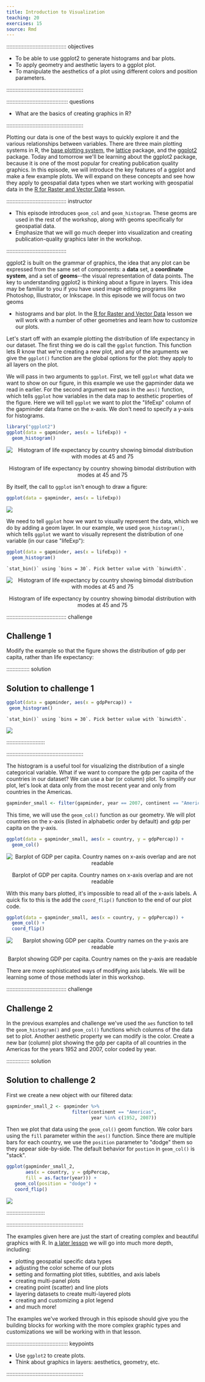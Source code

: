 ```yaml
---
title: Introduction to Visualization
teaching: 20
exercises: 15
source: Rmd
---
```


::::::::::::::::::::::::::::::::::::::: objectives

- To be able to use ggplot2 to generate histograms and bar plots.
- To apply geometry and aesthetic layers to a ggplot plot.
- To manipulate the aesthetics of a plot using different colors and position parameters.

::::::::::::::::::::::::::::::::::::::::::::::::::

:::::::::::::::::::::::::::::::::::::::: questions

- What are the basics of creating graphics in R?

::::::::::::::::::::::::::::::::::::::::::::::::::



Plotting our data is one of the best ways to quickly explore it and the various
relationships between variables. There are three main plotting systems in R,
the [base plotting system](https://www.statmethods.net/graphs/), the
[lattice](https://www.statmethods.net/advgraphs/trellis.html) package, and the
[ggplot2](https://www.statmethods.net/advgraphs/ggplot2.html) package. Today
and tomorrow we'll be learning about the ggplot2 package, because it is one of
the most popular for creating publication quality graphics. In this episode, we
will introduce the key features of a ggplot and make a few example plots. We
will expand on these concepts and see how they apply to geospatial data types
when we start working with geospatial data in the [R for Raster and Vector
Data](https://datacarpentry.org/r-raster-vector-geospatial/) lesson.

:::::::::::::::::::::::::::::::::::::::  instructor

- This episode introduces `geom_col` and `geom_histogram`. These geoms are used
  in the rest of the workshop, along with geoms specifically for geospatial
  data.
- Emphasize that we will go much deeper into visualization and creating
  publication-quality graphics later in the workshop.

:::::::::::::::::::::::::::::::::::::::

ggplot2 is built on the grammar of graphics, the idea that any plot can be
expressed from the same set of components: a **data** set, a **coordinate
system**, and a set of **geoms**\--the visual representation of data points. The
key to understanding ggplot2 is thinking about a figure in layers. This idea may
be familiar to you if you have used image editing programs like Photoshop,
Illustrator, or Inkscape. In this episode we will focus on two geoms

- histograms and bar plot. In the [R for Raster and Vector Data](https://datacarpentry.org/r-raster-vector-geospatial/) lesson we will work with a number of other geometries
  and learn how to customize our plots.

Let's start off with an example plotting the
distribution of life expectancy in our dataset. The first thing we do is call the `ggplot` function. This function lets R
know that we're creating a new plot, and any of the arguments we give the
`ggplot()` function are the global options for the plot: they apply to all
layers on the plot.

We will pass in two arguments to `ggplot`. First, we tell
`ggplot` what data we
want to show on our figure, in this example we use the gapminder data we read in
earlier. For the second argument we pass in the `aes()` function, which
tells `ggplot` how variables in the data map to aesthetic properties of
the figure. Here we will tell `ggplot` we
want to plot the "lifeExp" column of the gapminder data frame on the x-axis. We don't need to specify a y-axis
for histograms.


```r
library("ggplot2")
ggplot(data = gapminder, aes(x = lifeExp)) +
  geom_histogram()
```

<div class="figure" style="text-align: center">
<img src="fig/07-plot-ggplot2-rendered-lifeExp-vs-gdpPercap-scatter-1.png" alt="Histogram of life expectancy by country showing bimodal distribution with modes at 45 and 75"  />
<p class="caption">Histogram of life expectancy by country showing bimodal distribution with modes at 45 and 75</p>
</div>

By itself, the call to `ggplot` isn't enough to draw a figure:


```r
ggplot(data = gapminder, aes(x = lifeExp))
```

<img src="fig/07-plot-ggplot2-rendered-blank-plot-1.png" style="display: block; margin: auto;" />

We need to tell `ggplot` how we want to visually represent the data, which we
do by adding a geom layer. In our example, we used `geom_histogram()`, which
tells `ggplot` we want to visually represent the
distribution of one variable (in our case "lifeExp"):


```r
ggplot(data = gapminder, aes(x = lifeExp)) +
  geom_histogram()
```

```{.output}
`stat_bin()` using `bins = 30`. Pick better value with `binwidth`.
```

<div class="figure" style="text-align: center">
<img src="fig/07-plot-ggplot2-rendered-lifeExp-vs-gdpPercap-scatter2-1.png" alt="Histogram of life expectancy by country showing bimodal distribution with modes at 45 and 75"  />
<p class="caption">Histogram of life expectancy by country showing bimodal distribution with modes at 45 and 75</p>
</div>

:::::::::::::::::::::::::::::::::::::::  challenge

## Challenge 1

Modify the example so that the figure shows the
distribution of gdp per capita, rather than life
expectancy:

:::::::::::::::  solution

## Solution to challenge 1


```r
ggplot(data = gapminder, aes(x = gdpPercap)) +
 geom_histogram()
```

```{.output}
`stat_bin()` using `bins = 30`. Pick better value with `binwidth`.
```

<img src="fig/07-plot-ggplot2-rendered-ch1-sol-1.png" style="display: block; margin: auto;" />

:::::::::::::::::::::::::

::::::::::::::::::::::::::::::::::::::::::::::::::

The histogram is a useful tool for visualizing the
distribution of a single categorical variable. What if
we want to compare the gdp per capita of the countries in
our dataset? We can use a bar (or column) plot.
To simplify our plot, let's look at data only from the most
recent year and only
from countries in the Americas.


```r
gapminder_small <- filter(gapminder, year == 2007, continent == "Americas")
```

This time, we will use the `geom_col()` function as our geometry.
We will plot countries on the x-axis (listed in alphabetic order
by default) and gdp per capita on the y-axis.


```r
ggplot(data = gapminder_small, aes(x = country, y = gdpPercap)) +
  geom_col()
```

<div class="figure" style="text-align: center">
<img src="fig/07-plot-ggplot2-rendered-hist-subset-gapminder-1.png" alt="Barplot of GDP per capita. Country names on x-axis overlap and are not readable"  />
<p class="caption">Barplot of GDP per capita. Country names on x-axis overlap and are not readable</p>
</div>

With this many bars plotted, it's impossible to read all of the
x-axis labels. A quick fix to this is the add the `coord_flip()`
function to the end of our plot code.


```r
ggplot(data = gapminder_small, aes(x = country, y = gdpPercap)) +
  geom_col() +
  coord_flip()
```

<div class="figure" style="text-align: center">
<img src="fig/07-plot-ggplot2-rendered-hist-subset-gapminder-flipped-1.png" alt="Barplot showing GDP per capita. Country names on the y-axis are readable"  />
<p class="caption">Barplot showing GDP per capita. Country names on the y-axis are readable</p>
</div>

There are more sophisticated ways of modifying axis
labels. We will be learning some of those methods
later in this workshop.

:::::::::::::::::::::::::::::::::::::::  challenge

## Challenge 2

In the previous examples and challenge we've used the `aes` function to tell
the `geom_histogram()` and `geom_col()` functions which columns
of the
data set to plot.
Another aesthetic property we can modify is the
color. Create a new bar (column) plot showing the gdp per capita
of all countries in the Americas for the years 1952 and 2007,
color coded by year.

:::::::::::::::  solution

## Solution to challenge 2

First we create a new object with
our filtered data:


```r
gapminder_small_2 <- gapminder %>%
                        filter(continent == "Americas",
                               year %in% c(1952, 2007))
```

Then we plot that data using the `geom_col()`
geom function. We color bars using the `fill`
parameter within the `aes()` function.
Since there are multiple bars for each
country, we use the `position` parameter
to "dodge" them so they appear side-by-side.
The default behavior for `postion` in `geom_col()`
is "stack".


```r
ggplot(gapminder_small_2,
       aes(x = country, y = gdpPercap,
       fill = as.factor(year))) +
   geom_col(position = "dodge") +
   coord_flip()
```

<img src="fig/07-plot-ggplot2-rendered-gpd-per-cap-1.png" style="display: block; margin: auto;" />

:::::::::::::::::::::::::

::::::::::::::::::::::::::::::::::::::::::::::::::

The examples given here are just the start of
creating complex and beautiful graphics with R.
In [a later lesson](https://datacarpentry.org/r-raster-vector-geospatial/) we will go into much
more depth, including:

- plotting geospatial specific data types
- adjusting the color scheme of our plots
- setting and formatting plot titles, subtitles, and axis labels
- creating multi-panel plots
- creating point (scatter) and line plots
- layering datasets to create multi-layered plots
- creating and customizing a plot legend
- and much more!

The examples we've worked through in this episode should give you the building
blocks for working with the more complex graphic types and customizations we
will be working with in that lesson.

:::::::::::::::::::::::::::::::::::::::: keypoints

- Use `ggplot2` to create plots.
- Think about graphics in layers: aesthetics, geometry, etc.

::::::::::::::::::::::::::::::::::::::::::::::::::


